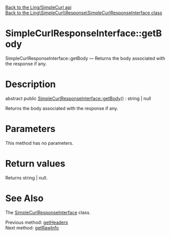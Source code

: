 [Back to the Ling/SimpleCurl api](https://github.com/lingtalfi/SimpleCurl/blob/master/doc/api/Ling/SimpleCurl.md)<br>
[Back to the Ling\SimpleCurl\Response\SimpleCurlResponseInterface class](https://github.com/lingtalfi/SimpleCurl/blob/master/doc/api/Ling/SimpleCurl/Response/SimpleCurlResponseInterface.md)


SimpleCurlResponseInterface::getBody
================



SimpleCurlResponseInterface::getBody — Returns the body associated with the response if any.




Description
================


abstract public [SimpleCurlResponseInterface::getBody](https://github.com/lingtalfi/SimpleCurl/blob/master/doc/api/Ling/SimpleCurl/Response/SimpleCurlResponseInterface/getBody.md)() : string | null




Returns the body associated with the response if any.




Parameters
================

This method has no parameters.


Return values
================

Returns string | null.








See Also
================

The [SimpleCurlResponseInterface](https://github.com/lingtalfi/SimpleCurl/blob/master/doc/api/Ling/SimpleCurl/Response/SimpleCurlResponseInterface.md) class.

Previous method: [getHeaders](https://github.com/lingtalfi/SimpleCurl/blob/master/doc/api/Ling/SimpleCurl/Response/SimpleCurlResponseInterface/getHeaders.md)<br>Next method: [getRawInfo](https://github.com/lingtalfi/SimpleCurl/blob/master/doc/api/Ling/SimpleCurl/Response/SimpleCurlResponseInterface/getRawInfo.md)<br>

